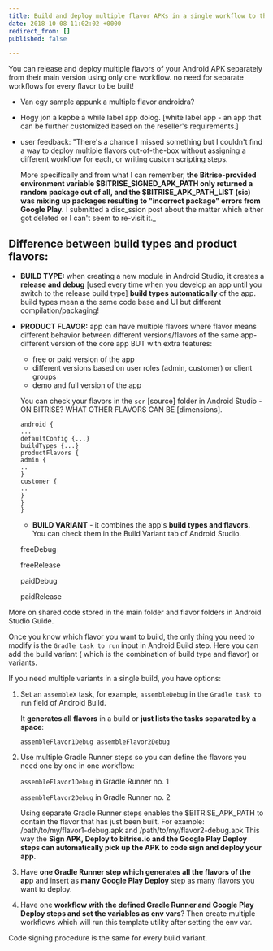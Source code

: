 ```yaml
---
title: Build and deploy multiple flavor APKs in a single workflow to the Play Store
date: 2018-10-08 11:02:02 +0000
redirect_from: []
published: false

---
```

You can release and deploy multiple flavors of your Android APK separately from their main version using only one workflow. no need for separate workflows for every flavor to be built!

* Van egy sample appunk a multiple flavor androidra?
* Hogy jon a kepbe a while label app dolog. \[white label app - an app that can be further customized based on the reseller's requirements.\]
* user feedback: "There's a chance I missed something but I couldn't find a way to deploy multiple flavors out-of-the-box without assigning a different workflow for each, or writing custom scripting steps.

  More specifically and from what I can remember, **the Bitrise-provided environment variable $BITRISE_SIGNED_APK_PATH only returned a random package out of all, and the $BITRISE_APK_PATH_LIST (sic) was mixing up packages resulting to "incorrect package" errors from Google Play.** I submitted a disc_ssion post about the matter which either got deleted or I can't seem to re-visit it._

## Difference between build types and product flavors:

* **BUILD TYPE:** when creating a new module in Android Studio, it creates a **release and debug** \[used every time when you develop an app until you switch to the release build type\] **build types automatically** of the app. build types mean a the same code base and UI but different compilation/packaging!
* **PRODUCT FLAVOR:** app can have multiple flavors where flavor means different behavior between different versions/flavors of the same app- different version of the core app BUT with extra features:
  * free or paid version of the app
  * different versions based on user roles (admin, customer) or client groups
  * demo and full version of the app

  You can check your flavors in the `scr` \[source\] folder in Android Studio - ON BITRISE? WHAT OTHER FLAVORS CAN BE \[dimensions\].

      android {
      ...
      defaultConfig {...}
      buildTypes {...}
      productFlavors {
      admin {
      ..
      }
      customer {
      ..
      }
      }
      }
  * **BUILD VARIANT** - it combines the app's **build types and flavors.** You can check them in the Build Variant tab of Android Studio.

  freeDebug

  freeRelease

  paidDebug

  paidRelease

More on shared code stored in the main folder and flavor folders in Android Studio Guide.

Once you know which flavor you want to build, the only thing you need to modify is the `Gradle task to run` input in Android Build step. Here you can add the build variant ( which is the combination of build type and flavor) or variants.

If you need multiple variants in a single build, you have options:

1. Set an `assembleX` task, for example, `assembleDebug` in the `Gradle task to run` field of Android Build.

   It **generates all flavors** in a build or **just lists the tasks separated by a 		space**:

   `assembleFlavor1Debug assembleFlavor2Debug`
2. Use multiple Gradle Runner steps so you can define the flavors you need one by one in one workflow:

   `assembleFlavor1Debug` in Gradle Runner no. 1

   `assembleFlavor2Debug` in Gradle Runner no. 2

   Using separate Gradle Runner steps enables the $BITRISE_APK_PATH to contain the 		flavor that has just been built. For example: /path/to/my/flavor1-debug.apk and 		/path/to/my/flavor2-debug.apk This way the **Sign APK, Deploy to bitrise.io and the 	Google Play Deploy steps can automatically pick up the APK to code sign and deploy 		your app.**
3. Have **one Gradle Runner step which generates all the flavors of the ap**p and insert as **many Google Play Deploy** step as many flavors you want to deploy.
4. Have one **workflow with the defined Gradle Runner and Google Play Deploy steps and set the variables as env vars**? Then create multiple workflows which will run this template utility after setting the env var.

Code signing procedure is the same for every build variant.